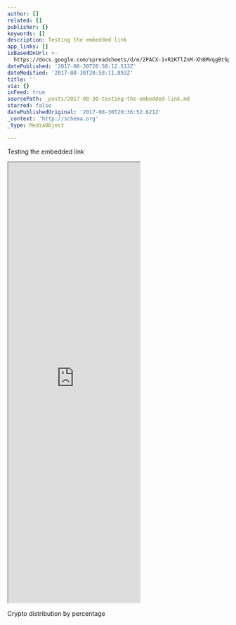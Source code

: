```yaml
---
author: []
related: []
publisher: {}
keywords: []
description: Testing the embedded link
app_links: []
isBasedOnUrl: >-
  https://docs.google.com/spreadsheets/d/e/2PACX-1vR2KTlZnM-Xh8MVqgBtSpDi_XvCLdDCzqdh_Dj7OBcxi235_MZpQAT_lJGLV7nXD6dC5Q-4zgeL3U2U/pubchart?oid=787492617&format=interactive
datePublished: '2017-08-30T20:58:12.513Z'
dateModified: '2017-08-30T20:58:11.893Z'
title: ''
via: {}
inFeed: true
sourcePath: _posts/2017-08-30-testing-the-embedded-link.md
starred: false
datePublishedOriginal: '2017-08-30T20:36:52.621Z'
_context: 'http://schema.org'
_type: MediaObject

---
```

Testing the embedded link

<iframe src="https://the-grid.github.io/ed-userhtml/?g=eJwlj0FPwjAYQP_K0oO3UVZgQ6UY2BIT3YIokIXLUtqPtqZbR1un4ddL9Pjy3uUt9NmxFqJvLYKiKEnGBEUKtFSBonSeoMgDaw14H_2FJ-sEOIrGN8GdNUZ3kqLO3tBxilQIvX_AWFjuR9JaaWDEbYt974AJrwCCxwIDJm-rvI6T4Z287syxq-JazavDRa7DR1_oph7yUhT59SJUU3xmmzX_0WQya6pjv13tGvPyXB6yri5Skc-28fQqoZzsyR73XyeumAtPVguazbPpPUmT7I61_ePZupYFqrsAjvGgB0DLBf7fX_4CYwhYRA" height="1000" style=""></iframe>

Crypto distribution by percentage